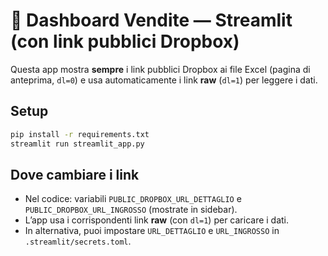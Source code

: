 # 🍷 Dashboard Vendite — Streamlit (con link pubblici Dropbox)

Questa app mostra **sempre** i link pubblici Dropbox ai file Excel (pagina di anteprima, `dl=0`) e usa automaticamente i link **raw** (`dl=1`) per leggere i dati.

## Setup
```bash
pip install -r requirements.txt
streamlit run streamlit_app.py
```

## Dove cambiare i link
- Nel codice: variabili `PUBLIC_DROPBOX_URL_DETTAGLIO` e `PUBLIC_DROPBOX_URL_INGROSSO` (mostrate in sidebar).
- L’app usa i corrispondenti link **raw** (con `dl=1`) per caricare i dati.
- In alternativa, puoi impostare `URL_DETTAGLIO` e `URL_INGROSSO` in `.streamlit/secrets.toml`.
